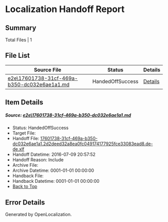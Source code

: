 # <a name='report-top'></a> Localization Handoff Report

## Summary
 Total Files | 1

## File List
 Source File | Status | Details 
 ----------- | ------ | ------- 
 [e2e\17601738-31cf-469a-b350-dc032e6ae1a1.md](https://github.com/OpenLocalizationTestOrg/oltest/blob/4ea9d18875b0ea361896bba68844bc6b2945a0a8/e2e/17601738-31cf-469a-b350-dc032e6ae1a1.md) | HandedOffSuccess | [Details](#d4b08cc2b0f7df93fe7765a5ea3f0fbd7e2b29fd1)

## Item Details
##### <a name='d4b08cc2b0f7df93fe7765a5ea3f0fbd7e2b29fd1'></a> Source: [e2e\17601738-31cf-469a-b350-dc032e6ae1a1.md](https://github.com/OpenLocalizationTestOrg/oltest/blob/4ea9d18875b0ea361896bba68844bc6b2945a0a8/e2e/17601738-31cf-469a-b350-dc032e6ae1a1.md)
* Status: HandedOffSuccess
* Target File: 
* Handoff File: [17601738-31cf-469a-b350-dc032e6ae1a1.2d2deed32a8ea0fc049174177925fce33083ead8.de-de.xlf](https://github.com/OpenLocalizationTestOrg/olhandoff-e2e/blob/240bb468b7bb98062504dcdd3eecf33c9ac4bea9/ol-handoff/OpenLocalizationTestOrg/oltest-dede-fly/ci/ht/17601738-31cf-469a-b350-dc032e6ae1a1.2d2deed32a8ea0fc049174177925fce33083ead8.de-de.xlf)
* Handoff Datetime: 2016-07-09 20:57:52
* Handoff Reason: Include
* Archive File: 
* Archive Datetime: 0001-01-01 00:00:00
* Handback File: 
* Handback Datetime: 0001-01-01 00:00:00
* [Back to Top](#report-top)


## Error Details

Generated by OpenLocalization.

